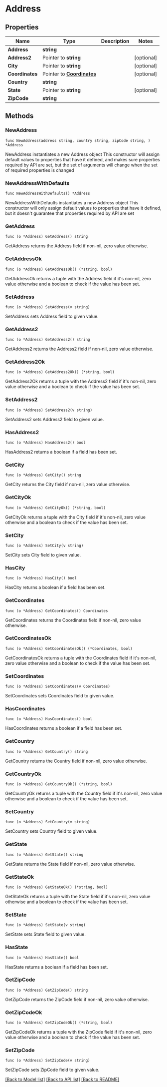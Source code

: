 # Address

## Properties

Name | Type | Description | Notes
------------ | ------------- | ------------- | -------------
**Address** | **string** |  | 
**Address2** | Pointer to **string** |  | [optional] 
**City** | Pointer to **string** |  | [optional] 
**Coordinates** | Pointer to [**Coordinates**](Coordinates.md) |  | [optional] 
**Country** | **string** |  | 
**State** | Pointer to **string** |  | [optional] 
**ZipCode** | **string** |  | 

## Methods

### NewAddress

`func NewAddress(address string, country string, zipCode string, ) *Address`

NewAddress instantiates a new Address object
This constructor will assign default values to properties that have it defined,
and makes sure properties required by API are set, but the set of arguments
will change when the set of required properties is changed

### NewAddressWithDefaults

`func NewAddressWithDefaults() *Address`

NewAddressWithDefaults instantiates a new Address object
This constructor will only assign default values to properties that have it defined,
but it doesn't guarantee that properties required by API are set

### GetAddress

`func (o *Address) GetAddress() string`

GetAddress returns the Address field if non-nil, zero value otherwise.

### GetAddressOk

`func (o *Address) GetAddressOk() (*string, bool)`

GetAddressOk returns a tuple with the Address field if it's non-nil, zero value otherwise
and a boolean to check if the value has been set.

### SetAddress

`func (o *Address) SetAddress(v string)`

SetAddress sets Address field to given value.


### GetAddress2

`func (o *Address) GetAddress2() string`

GetAddress2 returns the Address2 field if non-nil, zero value otherwise.

### GetAddress2Ok

`func (o *Address) GetAddress2Ok() (*string, bool)`

GetAddress2Ok returns a tuple with the Address2 field if it's non-nil, zero value otherwise
and a boolean to check if the value has been set.

### SetAddress2

`func (o *Address) SetAddress2(v string)`

SetAddress2 sets Address2 field to given value.

### HasAddress2

`func (o *Address) HasAddress2() bool`

HasAddress2 returns a boolean if a field has been set.

### GetCity

`func (o *Address) GetCity() string`

GetCity returns the City field if non-nil, zero value otherwise.

### GetCityOk

`func (o *Address) GetCityOk() (*string, bool)`

GetCityOk returns a tuple with the City field if it's non-nil, zero value otherwise
and a boolean to check if the value has been set.

### SetCity

`func (o *Address) SetCity(v string)`

SetCity sets City field to given value.

### HasCity

`func (o *Address) HasCity() bool`

HasCity returns a boolean if a field has been set.

### GetCoordinates

`func (o *Address) GetCoordinates() Coordinates`

GetCoordinates returns the Coordinates field if non-nil, zero value otherwise.

### GetCoordinatesOk

`func (o *Address) GetCoordinatesOk() (*Coordinates, bool)`

GetCoordinatesOk returns a tuple with the Coordinates field if it's non-nil, zero value otherwise
and a boolean to check if the value has been set.

### SetCoordinates

`func (o *Address) SetCoordinates(v Coordinates)`

SetCoordinates sets Coordinates field to given value.

### HasCoordinates

`func (o *Address) HasCoordinates() bool`

HasCoordinates returns a boolean if a field has been set.

### GetCountry

`func (o *Address) GetCountry() string`

GetCountry returns the Country field if non-nil, zero value otherwise.

### GetCountryOk

`func (o *Address) GetCountryOk() (*string, bool)`

GetCountryOk returns a tuple with the Country field if it's non-nil, zero value otherwise
and a boolean to check if the value has been set.

### SetCountry

`func (o *Address) SetCountry(v string)`

SetCountry sets Country field to given value.


### GetState

`func (o *Address) GetState() string`

GetState returns the State field if non-nil, zero value otherwise.

### GetStateOk

`func (o *Address) GetStateOk() (*string, bool)`

GetStateOk returns a tuple with the State field if it's non-nil, zero value otherwise
and a boolean to check if the value has been set.

### SetState

`func (o *Address) SetState(v string)`

SetState sets State field to given value.

### HasState

`func (o *Address) HasState() bool`

HasState returns a boolean if a field has been set.

### GetZipCode

`func (o *Address) GetZipCode() string`

GetZipCode returns the ZipCode field if non-nil, zero value otherwise.

### GetZipCodeOk

`func (o *Address) GetZipCodeOk() (*string, bool)`

GetZipCodeOk returns a tuple with the ZipCode field if it's non-nil, zero value otherwise
and a boolean to check if the value has been set.

### SetZipCode

`func (o *Address) SetZipCode(v string)`

SetZipCode sets ZipCode field to given value.



[[Back to Model list]](../README.md#documentation-for-models) [[Back to API list]](../README.md#documentation-for-api-endpoints) [[Back to README]](../README.md)


